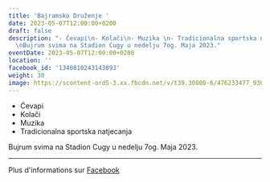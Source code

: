```yaml
---
title: 'Bajramsko Druženje '
date: 2023-05-07T12:00:00+0200
draft: false
description: "- Ćevapi\n- Kolači\n- Muzika \n- Tradicionalna sportska natjecanja\n\
  \nBujrum svima na Stadion Cugy u nedelju 7og. Maja 2023."
eventDate: 2023-05-07T12:00:00+0200
location: ''
facebook_id: '1340810243143093'
weight: 30
image: https://scontent-ord5-3.xx.fbcdn.net/v/t39.30808-6/476233477_936651505262116_4103480540059516894_n.jpg?_nc_cat=110&ccb=1-7&_nc_sid=9e60e4&_nc_ohc=XO4ZaQgVAw0Q7kNvwHypXsm&_nc_oc=Adl61zj_ZH86gJbwSKHRXniCwQqfQrM0fj0CU3lDkM4lbBjbi8Fyi7tkcQzL6u1ooqs&_nc_zt=23&_nc_ht=scontent-ord5-3.xx&edm=ABTKTjYEAAAA&_nc_gid=IQESIIzawUrMm0VuhBndRw&_nc_tpa=Q5bMBQE9s02G1EGnI-F90W4DNiUIlBGFSS6ci78N8L-FWYiJaKQxQWM6t0ymJmfoAwIOjyExwZSxx1N3Ww&oh=00_AfeOxq-MYxSSzQYxHmka3wx9Jfnb6FNbr79hNpxqK86VKA&oe=6905F8CB
---
```


- Ćevapi
- Kolači
- Muzika 
- Tradicionalna sportska natjecanja

Bujrum svima na Stadion Cugy u nedelju 7og. Maja 2023.

---

Plus d'informations sur [Facebook](https://facebook.com/events/1340810243143093)